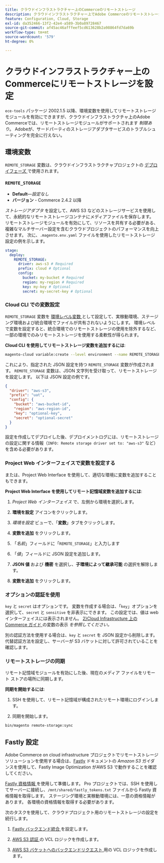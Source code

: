 ```yaml
---
title: クラウドインフラストラクチャー上のCommerceのリモートストレージ
description: クラウドインフラストラクチャー上でAdobe Commerceのリモートストレージを設定する方法については、ガイダンスを参照してください。
feature: Configuration, Cloud, Storage
exl-id: da352466-13f2-42e4-a589-3b0a89728467
source-git-commit: af45ac46afffeef5cd613628b2a98864fd7da69b
workflow-type: tm+mt
source-wordcount: '579'
ht-degree: 0%

---
```


# クラウドインフラストラクチャー上のCommerceにリモートストレージを設定

`ece-tools` パッケージ 2002.1.5 以降、環境変数を使用してリモートストレージモジュールを有効にできますが、クラウドインフラストラクチャ上のAdobe Commerceでは、リモートストレージモジュールがサポートされます _制限あり_。 Adobeが、サードパーティのストレージアダプタサービスのトラブルシューティングを完全に行えない。

## 環境変数

`REMOTE_STORAGE` 変数は、クラウドインフラストラクチャプロジェクトの [ デプロイフェーズ ](https://experienceleague.adobe.com/docs/commerce-cloud-service/user-guide/develop/deploy/process.html?lang=ja) で使用されます。

### `REMOTE_STORAGE`

- **Default**—_設定なし_
- **バージョン** - Commerce 2.4.2 以降

_ストレージアダプタ_ を設定して、AWS S3 などのストレージサービスを使用して、永続的なリモートストレージコンテナにメディアファイルを保存します。 リモートストレージモジュールを有効にして、リソースを共有する必要がある、複雑なマルチサーバー設定を含むクラウドプロジェクトのパフォーマンスを向上させます。 次に、`.magento.env.yaml` ファイルを使用したリモートストレージ設定の例を示します。

```yaml
stage:
  deploy:
    REMOTE_STORAGE:
      driver: aws-s3 # Required
      prefix: cloud # Optional
      config:
        bucket: my-bucket # Required
        region: my-region # Required
        key: my-key # Optional
        secret: my-secret-key # Optional
```

### Cloud CLI での変数設定

`REMOTE_STORAGE` 変数を [ 環境レベル変数 ](https://experienceleague.adobe.com/docs/commerce-cloud-service/user-guide/configure/env/variable-levels.html?lang=ja) として設定して、実稼動環境、ステージング環境および統合環境でファイルが共有されないようにします。 環境レベルで変数を設定すると、統合環境でのリモートストレージの使用を除外するなど、一部の環境でのみリモートストレージを使用する柔軟性が得られます。

**Cloud CLI を使用してリモートストレージ変数を追加するには**:

```bash
magento-cloud variable:create --level environment --name REMOTE_STORAGE --json true --inheritable false --value '{"driver":"aws-s3","prefix":"uat","config":{"bucket":"aws-bucket-id","region":"eu-west-1","key":"optional-key","secret":"optional-secret"}}'
```

これにより、指定された JSON 設定を持つ `REMOTE_STORAGE` 変数が作成されます。 `REMOTE_STORAGE` 変数は、JSON 文字列を受け取って、リモートストレージを設定します。 以下は JSON 設定の例です。

```json
{
  "driver": "aws-s3",
  "prefix": "uat",
  "config": {
    "bucket": "aws-bucket-id",
    "region": "aws-region-id",
    "key": "optional-key",
    "secret": "optional-secret"
  }
}
```

設定を作成してデプロイした後、デプロイメントログには、リモートストレージの設定に関する情報（`INFO: Remote storage driver set to: "aws-s3"` など）を含める必要があります。

### Project Web インターフェイスで変数を設定する

または、Project Web Interface を使用して、適切な環境に変数を追加することもできます。

**Project Web Interface を使用してリモート記憶域変数を追加するには**:

1. _Project Web インターフェイス_ で、左側から環境を選択します。

1. **環境を設定** アイコンをクリックします。

1. _環境を設定_ ビューで、「**変数**」タブをクリックします。

1. **変数を追加** をクリックします。

1. 「_名前_」フィールドに「`REMOTE_STORAGE`」と入力します

1. 「_値_」フィールドに JSON 設定を追加します。

1. **JSON 値** および **機密** を選択し、**子環境によって継承可能** の選択を解除します。

1. **変数を追加** をクリックします。

### オプションの認証を使用

`key` と `secret` はオプションです。 変数を作成する場合は、「`key`」オプションを選択して、`secret` と `sensitive` を非表示にできます。 この設定では、値は web インターフェイスには表示されません。 [2&rbrace;Cloud Infrastructure 上のCommerce ガイド ](https://experienceleague.adobe.com/docs/commerce-cloud-service/user-guide/configure/env/variable-levels.html?lang=ja#visibility) の変数の表示 _を参照してください。_

別の認証方法を使用する場合は、`key` と `secret` を JSON 設定から削除します。 代替認証方法を設定し、サーバーが S3 バケットに対して許可されていることを確認します。

### リモートストレージの同期

リモート記憶域モジュールを有効にした後、現在のメディア ファイルをリモート ストアの場所に同期します。

**同期を開始するには**:

1. SSH を使用して、リモート記憶域が構成されたリモート環境にログインします。

1. 同期を開始します。

```bash
bin/magento remote-storage:sync 
```

## Fastly 設定

Adobe Commerce on cloud infrastructure プロジェクトでリモートストレージソリューションを使用する場合は、[Fastly](https://docs.fastly.com/en/guides/amazon-s3) ドキュメントの _Amazon S3_ ガイダンスを使用して、Fastly Image Optimization がAWS S3 で動作することを確認してください。

[Fastly 資格情報 ](https://experienceleague.adobe.com/docs/commerce-cloud-service/user-guide/cdn/setup-fastly/fastly-configuration.html?lang=ja#get-fastly-credentials) を使用して準備します。 Pro プロジェクトでは、SSH を使用してサーバーに接続し、`/mnt/shared/fastly_tokens.txt` ファイルから Fastly 資格情報を取得します。 ステージング環境と実稼動環境には、一意の資格情報があります。 各環境の資格情報を取得する必要があります。

次のタスクを使用して、クラウドプロジェクト用のリモートストレージの設定を続行します。

1. [Fastly バックエンド統合 ](https://github.com/fastly/fastly-magento2/blob/master/Documentation/Guides/Edge-Modules/EDGE-MODULE-OTHER-CMS-INTEGRATION.md) を設定します。

1. [AWS S3 認証 ](https://docs.fastly.com/en/guides/amazon-s3#using-an-amazon-s3-private-bucket) の VCL ロジックを作成します。

1. [AWS S3 バケットへのバックエンドリクエスト ](https://developer.fastly.com/reference/vcl/variables/backend-connection/req-backend/) 用の VCL ロジックを作成します。
